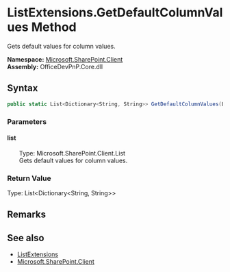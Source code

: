 # ListExtensions.GetDefaultColumnValues Method  
Gets default values for column values.  

**Namespace:** [Microsoft.SharePoint.Client](Microsoft.SharePoint.Client.md)  
**Assembly:** OfficeDevPnP.Core.dll  
## Syntax
```C#
public static List<Dictionary<String, String>> GetDefaultColumnValues(List list)
```
### Parameters
#### list  
&emsp;&emsp;Type: Microsoft.SharePoint.Client.List  
&emsp;&emsp;Gets default values for column values.  

  

### Return Value
Type: List<Dictionary<String,  String>>  

## Remarks
  
## See also
- [ListExtensions](Microsoft.SharePoint.Client.ListExtensions.md) 
- [Microsoft.SharePoint.Client](Microsoft.SharePoint.Client.md) 
